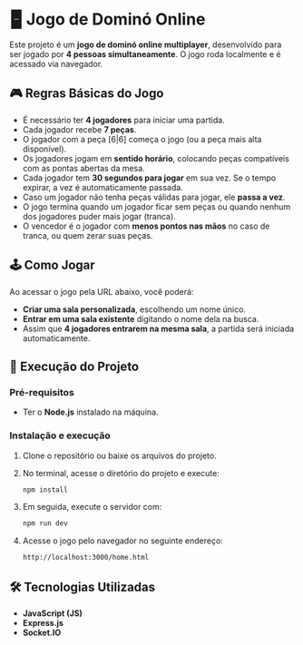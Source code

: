 # 🁢 Jogo de Dominó Online

Este projeto é um **jogo de dominó online multiplayer**, desenvolvido para ser jogado por **4 pessoas simultaneamente**. O jogo roda localmente e é acessado via navegador.

## 🎮 Regras Básicas do Jogo

- É necessário ter **4 jogadores** para iniciar uma partida.  
- Cada jogador recebe **7 peças**.  
- O jogador com a peça [6|6] começa o jogo (ou a peça mais alta disponível).  
- Os jogadores jogam em **sentido horário**, colocando peças compatíveis com as pontas abertas da mesa.  
- Cada jogador tem **30 segundos para jogar** em sua vez. Se o tempo expirar, a vez é automaticamente passada.  
- Caso um jogador não tenha peças válidas para jogar, ele **passa a vez**.  
- O jogo termina quando um jogador ficar sem peças ou quando nenhum dos jogadores puder mais jogar (tranca).  
- O vencedor é o jogador com **menos pontos nas mãos** no caso de tranca, ou quem zerar suas peças.

## 🕹️ Como Jogar

Ao acessar o jogo pela URL abaixo, você poderá:  
- **Criar uma sala personalizada**, escolhendo um nome único.  
- **Entrar em uma sala existente** digitando o nome dela na busca.  
- Assim que **4 jogadores entrarem na mesma sala**, a partida será iniciada automaticamente.

## 🚀 Execução do Projeto

### Pré-requisitos

- Ter o **Node.js** instalado na máquina.

### Instalação e execução

1. Clone o repositório ou baixe os arquivos do projeto.  
2. No terminal, acesse o diretório do projeto e execute:

    ```bash
   npm install
   
4. Em seguida, execute o servidor com:

    ```bash
   npm run dev
   
6. Acesse o jogo pelo navegador no seguinte endereço:

   ```bash
   http://localhost:3000/home.html
   
## 🛠️ Tecnologias Utilizadas

- **JavaScript (JS)**  
- **Express.js**  
- **Socket.IO**

